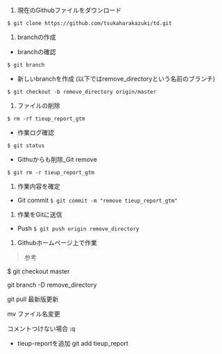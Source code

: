 1. 現在のGithubファイルをダウンロード
  
`$ git clone https://github.com/tsukaharakazuki/td.git`
 
1. branchの作成 

- branchの確認
  
`$ git branch`
  
- 新しいbranchを作成 (以下ではremove_directoryという名前のブランチ)

`$ git checkout -b remove_directory origin/master`

1. ファイルの削除

`$ rm -rf tieup_report_gtm`
  
- 作業ログ確認

`$ git status`
  
- Githuからも削除_Git remove

`$ git rm -r tieup_report_gtm`

1. 作業内容を確定

- Git commit 
`$ git commit -m "remove tieup_report_gtm"`

1. 作業をGitに送信

- Push
`$ git push origin remove_directory`
  
1. Githubホームページ上で作業

>参考
  
$ git checkout master
  
git branch -D remove_directory
  
git pull
最新版更新
  
mv
ファイル名変更
  
コメントつけない場合
:q
  
- tieup-reportを追加
git add tieup_report
